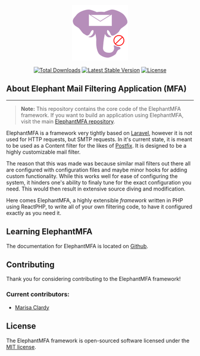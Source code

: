 <p align="center"><a href="https://elephantmfa.app"><img width="150px" height="150px" src="https://github.com/elephantmfa/docs/blob/master/images/logo.svg"></a></p>
<p align="center">
<a href="https://packagist.org/packages/elephantmfa/framework"><img alt="Total Downloads" src="https://poser.pugx.org/elephantmfa/framework/downloads"></a>
<a href="https://packagist.org/packages/elephantmfa/framework"><img alt="Latest Stable Version" src="https://poser.pugx.org/elephantmfa/framework/version"></a>
<a href="https://packagist.org/packages/elephantmfa/framework"><img alt="License" src="https://poser.pugx.org/elephantmfa/framework/license"></a>
</p>

## About Elephant Mail Filtering Application (MFA)
---
> **Note:** This repository contains the core code of the ElephantMFA framework. If you want to build an application using ElephantMFA, visit the main [ElephantMFA repository](https://github.com/elephantmfa/elephantmfa).

ElephantMFA is a framework very tightly based on [Laravel](https://laravel.com), however it is not used for HTTP requests, but SMTP requests.
In it's current state, it is meant to be used as a Content filter for the likes of [Postfix](http://www.postfix.org/). It is designed to be a highly customizable mail filter.

The reason that this was made was because similar mail filters out there all are configured with configuration files and maybe minor hooks for adding custom functionality. While this works well for ease of configuring the system, it hinders one's ability to finaly tune for the exact configuration you need. This would then result in extensive source diving and modification.

Here comes ElephantMFA, a highly extensible *framework* written in PHP using ReactPHP, to write all of your own filtering code, to have it configured exactly as you need it.

## Learning ElephantMFA

The documentation for ElephantMFA is located on [Github](https://github.com/elephantmfa/docs).

## Contributing

Thank you for considering contributing to the ElephantMFA framework!

### Current contributors:
 * [Marisa Clardy](https://clardy.eu)

## License

The ElephantMFA framework is open-sourced software licensed under the [MIT license](LICENSE.md).
